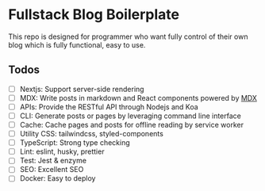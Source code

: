 # Fullstack Blog Boilerplate

This repo is designed for programmer who want fully control of their own blog which is fully functional, easy to use.

## Todos

- [ ] Nextjs: Support server-side rendering
- [ ] MDX: Write posts in markdown and React components powered by [MDX](https://github.com/mdx-js/mdx)
- [ ] APIs: Provide the RESTful API through Nodejs and Koa
- [ ] CLI: Generate posts or pages by leveraging command line interface
- [ ] Cache: Cache pages and posts for offline reading by service worker
- [ ] Utility CSS: tailwindcss, styled-components
- [ ] TypeScript: Strong type checking
- [ ] Lint: eslint, husky, prettier
- [ ] Test: Jest & enzyme
- [ ] SEO: Excellent SEO
- [ ] Docker: Easy to deploy

